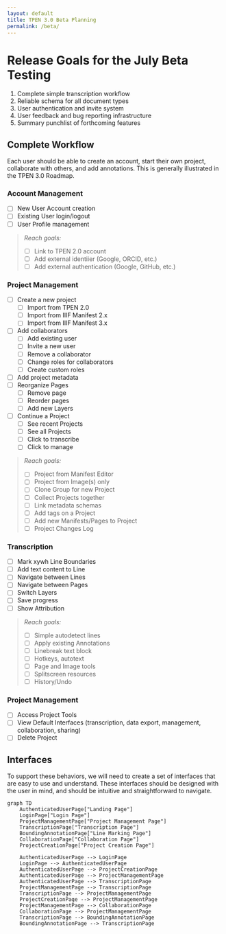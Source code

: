 ```yaml
---
layout: default
title: TPEN 3.0 Beta Planning
permalink: /beta/
---
```


# Release Goals for the July Beta Testing

1.	Complete simple transcription workflow
2.	Reliable schema for all document types
3.	User authentication and invite system
4.	User feedback and bug reporting infrastructure
5.	Summary punchlist of forthcoming features

## Complete Workflow

Each user should be able to create an account, start their own project, collaborate with others, and add annotations. This is generally illustrated in the TPEN 3.0 Roadmap.

### Account Management

- [ ] New User Account creation
- [ ] Existing User login/logout
- [ ] User Profile management

> *Reach goals:*
> 
> - [ ] Link to TPEN 2.0 account
> - [ ] Add external identiier (Google, ORCID, etc.)
> - [ ] Add external authentication (Google, GitHub, etc.)

### Project Management

- [ ] Create a new project
    - [ ] Import from TPEN 2.0
    - [ ] Import from IIIF Manifest 2.x
    - [ ] Import from IIIF Manifest 3.x
- [ ] Add collaborators
    - [ ] Add existing user
    - [ ] Invite a new user
    - [ ] Remove a collaborator
    - [ ] Change roles for collaborators
    - [ ] Create custom roles
- [ ] Add project metadata
- [ ] Reorganize Pages
    - [ ] Remove page
    - [ ] Reorder pages
    - [ ] Add new Layers
- [ ] Continue a Project
    - [ ] See recent Projects
    - [ ] See all Projects
    - [ ] Click to transcribe
    - [ ] Click to manage

> *Reach goals:*
>
> - [ ] Project from Manifest Editor
> - [ ] Project from Image(s) only
> - [ ] Clone Group for new Project
> - [ ] Collect Projects together
> - [ ] Link metadata schemas
> - [ ] Add tags on a Project
> - [ ] Add new Manifests/Pages to Project
> - [ ] Project Changes Log

### Transcription

- [ ] Mark xywh Line Boundaries
- [ ] Add text content to Line
- [ ] Navigate between Lines
- [ ] Navigate between Pages
- [ ] Switch Layers
- [ ] Save progress
- [ ] Show Attribution

> *Reach goals:*
>
> - [ ] Simple autodetect lines
> - [ ] Apply existing Annotations
> - [ ] Linebreak text block
> - [ ] Hotkeys, autotext
> - [ ] Page and Image tools
> - [ ] Splitscreen resources
> - [ ] History/Undo

### Project Management

- [ ] Access Project Tools
- [ ] View Default Interfaces (transcription, data export, management, collaboration, sharing)
- [ ] Delete Project

## Interfaces

To support these behaviors, we will need to create a set of interfaces that are easy to use and understand. These interfaces should be designed with the user in mind, and should be intuitive and straightforward to navigate.

```mermaid
graph TD
    AuthenticatedUserPage["Landing Page"]
    LoginPage["Login Page"]
    ProjectManagementPage["Project Management Page"]
    TranscriptionPage["Transcription Page"]
    BoundingAnnotationPage["Line Marking Page"]
    CollaborationPage["Collaboration Page"]
    ProjectCreationPage["Project Creation Page"]

    AuthenticatedUserPage --> LoginPage
    LoginPage --> AuthenticatedUserPage
    AuthenticatedUserPage --> ProjectCreationPage
    AuthenticatedUserPage --> ProjectManagementPage
    AuthenticatedUserPage --> TranscriptionPage
    ProjectManagementPage --> TranscriptionPage
    TranscriptionPage --> ProjectManagementPage
    ProjectCreationPage --> ProjectManagementPage
    ProjectManagementPage --> CollaborationPage
    CollaborationPage --> ProjectManagementPage
    TranscriptionPage --> BoundingAnnotationPage
    BoundingAnnotationPage --> TranscriptionPage
```